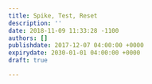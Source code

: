```yaml
---
title: Spike, Test, Reset
description: ''
date: 2018-11-09 11:33:28 -1100
authors: []
publishdate: 2017-12-07 04:00:00 +0000
expirydate: 2030-01-01 04:00:00 +0000
draft: true

---
```

